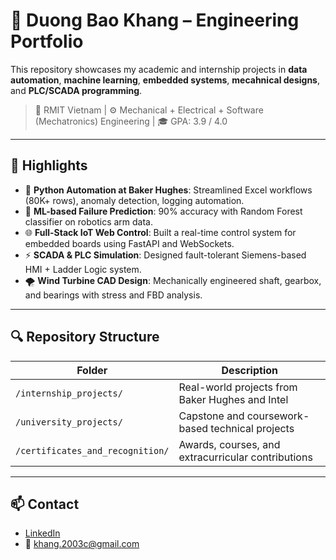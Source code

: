 # 🧠 Duong Bao Khang – Engineering Portfolio

This repository showcases my academic and internship projects in **data automation**, **machine learning**, **embedded systems**, **mecahnical designs**, and **PLC/SCADA programming**.

> 📍 RMIT Vietnam | ⚙️ Mechanical + Electrical + Software (Mechatronics) Engineering | 🎓 GPA: 3.9 / 4.0

---

## 📌 Highlights

- 🧾 **Python Automation at Baker Hughes**: Streamlined Excel workflows (80K+ rows), anomaly detection, logging automation.
- 🧠 **ML-based Failure Prediction**: 90% accuracy with Random Forest classifier on robotics arm data.
- 🌐 **Full-Stack IoT Web Control**: Built a real-time control system for embedded boards using FastAPI and WebSockets.
- ⚡ **SCADA & PLC Simulation**: Designed fault-tolerant Siemens-based HMI + Ladder Logic system.
- 🌪 **Wind Turbine CAD Design**: Mechanically engineered shaft, gearbox, and bearings with stress and FBD analysis.

---

## 🔍 Repository Structure

| Folder | Description |
|--------|-------------|
| `/internship_projects/` | Real-world projects from Baker Hughes and Intel |
| `/university_projects/` | Capstone and coursework-based technical projects |
| `/certificates_and_recognition/` | Awards, courses, and extracurricular contributions |

---

## 📫 Contact

- [LinkedIn](https://www.linkedin.com/in/khang-duong-6684a7223)
- 📧 khang.2003c@gmail.com
